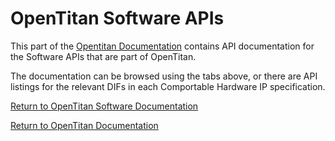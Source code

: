 # OpenTitan Software APIs

This part of the [Opentitan Documentation](../..) contains API documentation for the
Software APIs that are part of OpenTitan.

The documentation can be browsed using the tabs above, or there are API listings
for the relevant DIFs in each Comportable Hardware IP specification.

[Return to OpenTitan Software Documentation](../README.md)

[Return to OpenTitan Documentation](../..)
